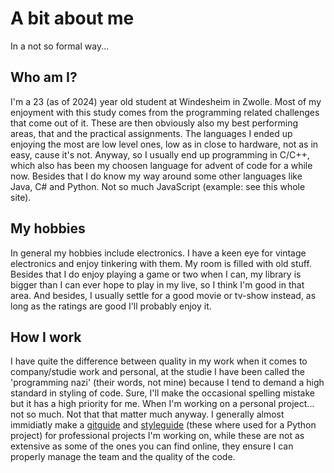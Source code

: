 # A bit about me

In a not so formal way...

## Who am I?

I'm a 23 (as of 2024) year old student at Windesheim in Zwolle. Most of my enjoyment with this study comes from the programming related challenges that come out of it. These are then obviously also my best performing areas, that and the practical assignments. The languages I ended up enjoying the most are low level ones, low as in close to hardware, not as in easy, cause it's not. Anyway, so I usually end up programming in C/C++, which also has been my choosen language for advent of code for a while now. Besides that I do know my way around some other languages like Java, C# and Python. Not so much JavaScript (example: see this whole site).

## My hobbies

In general my hobbies include electronics. I have a keen eye for vintage electronics and enjoy tinkering with them. My room is filled with old stuff. Besides that I do enjoy playing a game or two when I can, my library is bigger than I can ever hope to play in my live, so I think I'm good in that area. And besides, I usually settle for a good movie or tv-show instead, as long as the ratings are good I'll probably enjoy it.

## How I work

I have quite the difference between quality in my work when it comes to company/studie work and personal, at the studie I have been called the 'programming nazi' (their words, not mine) because I tend to demand a high standard in styling of code. Sure, I'll make the occasional spelling mistake but it has a high priority for me. When I'm working on a personal project... not so much. Not that that matter much anyway. I generally almost immidiatly make a [gitguide](https://github.com/jenshobo/jenshobo.github.io/blob/main/Extra%20Content/gitguide.md) and [styleguide](https://github.com/jenshobo/jenshobo.github.io/blob/main/Extra%20Content/styleguide.md) (these where used for a Python project) for professional projects I'm working on, while these are not as extensive as some of the ones you can find online, they ensure I can properly manage the team and the quality of the code.
